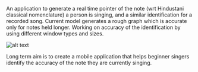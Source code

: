 An application to generate a real time pointer of the note (wrt Hindustani classical nomenclature) a person is singing, and a similar identification for a recorded song.
Current model generates a rough graph which is accurate only for notes held longer. Working on accuracy of the identification by using different window types and sizes.

![alt text](https://github.com/Sneha-shah/note-identifier/blob/note-identifier.jpg?raw=true)

Long term aim is to create a mobile application that helps beginner singers identify the accuracy of the note they are currently singing.
